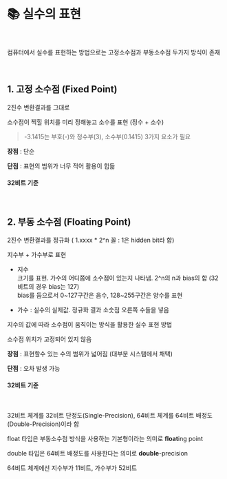 # 📚 실수의 표현

<br>

컴퓨터에서 실수를 표현하는 방법으로는 고정소수점과 부동소수점 두가지 방식이 존재

<br>

## 1. 고정 소수점 (Fixed Point)

2진수 변환결과를 그대로

소수점이 찍힐 위치를 미리 정해놓고 소수를 표현 (정수 + 소수)

> -3.1415는 부호(-)와 정수부(3), 소수부(0.1415) 3가지 요소가 필요

<b>장점</b> : 단순

<b>단점</b> : 표현의 범위가 너무 적어 활용이 힘듦

#### 32비트 기준

<br>

## 2. 부동 소수점 (Floating Point)

2진수 변환결과를 정규화 ( 1.xxxx \* 2^n 꼴 : 1은 hidden bit라 함)

지수부 + 가수부로 표현

- 지수  
  크기를 표현. 가수의 어디쯤에 소수점이 있는지 나타냄. 2^n의 n과 bias의 합 (32비트의 경우 bias는 127)  
  bias를 둠으로서 0~127구간은 음수, 128~255구간은 양수를 표현

- 가수 : 실수의 실제값. 정규화 결과 소숫점 오른쪽 수들을 넣음

지수의 값에 따라 소수점이 움직이는 방식을 활용한 실수 표현 방법

소수점 위치가 고정되어 있지 않음

<b>장점</b> : 표현할수 있는 수의 범위가 넓어짐 (대부분 시스탬에서 채택)

<b>단점</b> : 오차 발생 가능

#### 32비트 기준

<br>

32비트 체계를 32비트 단정도(Single-Precision), 64비트 체계를 64비트 배정도(Double-Precision)이라 함

float 타입은 부동소수점 방식을 사용하는 기본형이라는 의미로 <b>float</b>ing point

double 타입은 64비트 배정도를 사용한다는 의미로 <b>double</b>-precision

64비트 체계에선 지수부가 11비트, 가수부가 52비트
